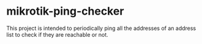 mikrotik-ping-checker
=====================

This project is intended to periodically ping all the addresses of an address list to check if they are reachable or not.
